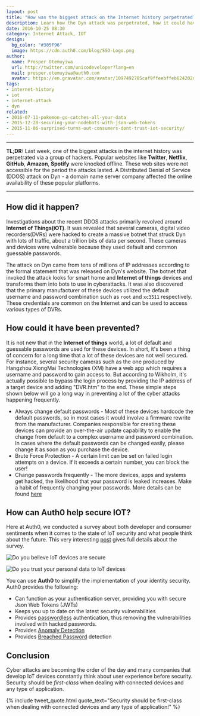 ```yaml
---
layout: post
title: "How was the biggest attack on the Internet history perpetrated?"
description: Learn how the Dyn attack was perpetrated, how it could have been prevented and how to avoid similar attacks in the future
date: 2016-10-25 08:30
category: Internet Attack, IOT
design:
  bg_color: "#305F96"
  image: https://cdn.auth0.com/blog/SSO-Logo.png
author:
  name: Prosper Otemuyiwa
  url: http://twitter.com/unicodeveloper?lang=en
  mail: prosper.otemuyiwa@auth0.com
  avatar: https://en.gravatar.com/avatar/1097492785caf9ffeebffeb624202d8f?s=200
tags:
- internet-history
- iot
- internet-attack
- dyn
related:
- 2016-07-11-pokemon-go-catches-all-your-data
- 2015-12-28-securing-your-nodebots-with-json-web-tokens
- 2015-11-06-surprised-turns-out-consumers-dont-trust-iot-security/
---
```


---

**TL;DR:** Last week, one of the biggest attacks in the internet history was perpetrated via a group of hackers. Popular websites like **Twitter**, **Netflix**, **GitHub**, **Amazon**, **Spotify** were knocked offline. These web sites were not accessible for the period the attacks lasted. A Distributed Denial of Service (DDOS) attack on Dyn - a domain name server company affected the online availability of these popular platforms.

---

## How did it happen?

Investigations about the recent DDOS attacks primarily revolved around **Internet of Things(iOT)**. It was revealed that several cameras, digital video recorders(DVRs) were hacked to create a massive botnet that struck Dyn with lots of traffic, about a trillion bits of data per second. These cameras and devices were vulnerable because they used default and common guessable passwords.

The attack on Dyn came from tens of millions of IP addresses according to the formal statement that was released on Dyn's website. The botnet that invoked the attack looks for smart home and **Internet of things** devices and transforms them into bots to use in cyberattacks. It was also discovered that the primary manufacturer of these devices utilized the default username and password combination such as `root` and `xc3511` respectively. These credentials are common on the Internet and can be used to access various types of DVRs.

## How could it have been prevented?

It is not new that in the **Internet of things** world, a lot of default and guessable passwords are used for these devices. In short, it's been a thing of concern for a long time that a lot of these devices are not well secured. For instance, several security cameras such as the one produced by Hangzhou XiongMai Technologies (XM) have a web app which requires a username and password to gain access to. But according to Wikholm, it's actually possible to bypass the login process by providing the IP address of a target device and adding "DVR.htm" to the end. These simple steps shown below will go a long way in preventing a lot of the cyber attacks happening frequently.

* Always change default passwords - Most of these devices hardcode the default passwords, so in most cases it would involve a firmware rewrite from the manufacturer. Companies responsible for creating these devices can provide an over-the-air update capability to enable the change from default to a complex username and password combination. In cases where the default passwords can be changed easily, please change it as soon as you purchase the device.
* Brute Force Protection - A certain limit can be set on failed login attempts on a device. If it exceeds a certain number, you can block the user!
* Change passwords frequently - The more devices, apps and systems get hacked, the likelihood that your password is leaked increases. Make a habit of frequently changing your passwords. More details can be found [here](https://auth0.com/blog/avoiding-password-reuse-attacks/)

## How can Auth0 help secure IOT?

Here at Auth0, we conducted a survey about both developer and consumer sentiments when it comes to the state of IoT security and what people think about the future. This very interesting [post](https://auth0.com/blog/surprised-turns-out-consumers-dont-trust-iot-security/) gives full details about the survey.

![Do you believe IoT devices are secure](https://cdn.auth0.com/blog/iot-survey/do-you-believe-iot-devices-are-secure-2.png)

![Do you trust your personal data to IoT devices](https://cdn.auth0.com/blog/iot-survey/do-you-trust-your-personal-data-to-iot-devices.png)

You can use **Auth0** to simplify the implementation of your identity security. Auth0 provides the following:

- Can function as your authentication server, providing you with secure Json Web Tokens (JWTs)
- Keeps you up to date on the latest security vulnerabilities
- Provides [passwordless](https://auth0.com/passwordless) authentication, thus removing the vulnerabilities involved with hacked passwords.
- Provides [Anomaly Detection](https://auth0.com/learn/anomaly-detection/)
- Provides [Breached Password](https://auth0.com/breached-passwords) detection

## Conclusion

Cyber attacks are becoming the order of the day and many companies that develop IoT devices constantly think about user experience before security. Security should be *first-class* when dealing with connected devices and any type of application.

{% include tweet_quote.html quote_text="Security should be first-class when dealing with connected devices and any type of application!" %}
